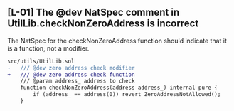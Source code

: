 ## [L-01] The @dev NatSpec comment in UtilLib.checkNonZeroAddress is incorrect
The NatSpec for the checkNonZeroAddress function should indicate that it is a function, not a modifier.
````diff
src/utils/UtilLib.sol
-   /// @dev zero address check modifier
+   /// @dev zero address check function
    /// @param address_ address to check
    function checkNonZeroAddress(address address_) internal pure {
        if (address_ == address(0)) revert ZeroAddressNotAllowed();
    }
````